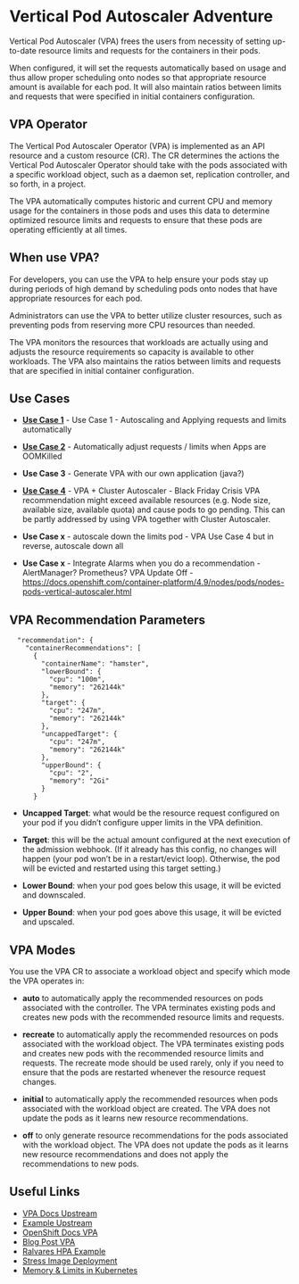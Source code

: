 # Vertical Pod Autoscaler Adventure

Vertical Pod Autoscaler (VPA) frees the users from necessity of setting up-to-date resource limits and requests for the containers in their pods.

When configured, it will set the requests automatically based on usage and thus allow proper scheduling onto nodes so that appropriate resource amount is available for each pod. It will also maintain ratios between limits and requests that were specified in initial containers configuration.

## VPA Operator

The Vertical Pod Autoscaler Operator (VPA) is implemented as an API resource and a custom resource (CR). The CR determines the actions the Vertical Pod Autoscaler Operator should take with the pods associated with a specific workload object, such as a daemon set, replication controller, and so forth, in a project.

The VPA automatically computes historic and current CPU and memory usage for the containers in those pods and uses this data to determine optimized resource limits and requests to ensure that these pods are operating efficiently at all times.

## When use VPA?

For developers, you can use the VPA to help ensure your pods stay up during periods of high demand by scheduling pods onto nodes that have appropriate resources for each pod.

Administrators can use the VPA to better utilize cluster resources, such as preventing pods from reserving more CPU resources than needed.

The VPA monitors the resources that workloads are actually using and adjusts the resource requirements so capacity is available to other workloads. The VPA also maintains the ratios between limits and requests that are specified in initial container configuration.

## Use Cases

* **[Use Case 1](https://github.com/alpha-hack-program/vpa-adventure/blob/main/use_case1.md)** - Use Case 1 - Autoscaling and Applying requests and limits automatically

* **[Use Case 2](https://github.com/alpha-hack-program/vpa-adventure/blob/main/use_case2.md)** - Automatically adjust requests / limits when Apps are OOMKilled

* **Use Case 3** - Generate VPA with our own application (java?)

* **[Use Case 4](https://github.com/alpha-hack-program/vpa-adventure/blob/main/use_case4.md)** - VPA + Cluster Autoscaler - Black Friday Crisis
VPA recommendation might exceed available resources (e.g. Node size, available size, available quota) and cause pods to go pending. This can be partly addressed by using VPA together with Cluster Autoscaler.

* **Use Case x** - autoscale down the limits pod - VPA
Use Case 4 but in reverse, autoscale down all

* **Use Case x** - Integrate Alarms when you do a recommendation - AlertManager? Prometheus?
VPA Update Off - https://docs.openshift.com/container-platform/4.9/nodes/pods/nodes-pods-vertical-autoscaler.html


## VPA Recommendation Parameters

```
  "recommendation": {
    "containerRecommendations": [
      {
        "containerName": "hamster",
        "lowerBound": {
          "cpu": "100m",
          "memory": "262144k"
        },
        "target": {
          "cpu": "247m",
          "memory": "262144k"
        },
        "uncappedTarget": {
          "cpu": "247m",
          "memory": "262144k"
        },
        "upperBound": {
          "cpu": "2",
          "memory": "2Gi"
        }
      }
```

* **Uncapped Target**: what would be the resource request configured on your pod if you didn’t configure upper limits in the VPA definition.

* **Target**: this will be the actual amount configured at the next execution of the admission webhook. (If it already has this config, no changes will happen (your pod won’t be in a restart/evict loop). Otherwise, the pod will be evicted and restarted using this target setting.)

* **Lower Bound**: when your pod goes below this usage, it will be evicted and downscaled.

* **Upper Bound**: when your pod goes above this usage, it will be evicted and upscaled.

## VPA Modes

You use the VPA CR to associate a workload object and specify which mode the VPA operates in:

* **auto** to automatically apply the recommended resources on pods associated with the controller. The VPA terminates existing pods and creates new pods with the recommended resource limits and requests.

* **recreate** to automatically apply the recommended resources on pods associated with the workload object. The VPA terminates existing pods and creates new pods with the recommended resource limits and requests. The recreate mode should be used rarely, only if you need to ensure that the pods are restarted whenever the resource request changes.

* **initial** to automatically apply the recommended resources when pods associated with the workload object are created. The VPA does not update the pods as it learns new resource recommendations.

* **off** to only generate resource recommendations for the pods associated with the workload object. The VPA does not update the pods as it learns new resource recommendations and does not apply the recommendations to new pods.


## Useful Links

* [VPA Docs Upstream](https://github.com/kubernetes/autoscaler/tree/master/vertical-pod-autoscaler)
* [Example Upstream](https://github.com/kubernetes/autoscaler/tree/master/vertical-pod-autoscaler#test-your-installation)
* [OpenShift Docs VPA](https://docs.openshift.com/container-platform/4.9/nodes/pods/nodes-pods-vertical-autoscaler.html)
* [Blog Post VPA](https://cloud.redhat.com/blog/how-full-is-my-cluster-part-4-right-sizing-pods-with-vertical-pod-autoscaler)
* [Ralvares HPA Example](https://github.com/ralvares/ocp-hpa/tree/c504b30d21596a7595fdf951737bb925d5ec04c1)
* [Stress Image Deployment](https://k8s.io/examples/pods/resource/memory-request-limit-2.yaml)
* [Memory & Limits in Kubernetes](https://kubernetes.io/docs/tasks/configure-pod-container/assign-memory-resource/#specify-a-memory-request-and-a-memory-limit)
